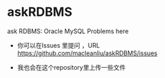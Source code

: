 # askRDBMS
ask RDBMS: Oracle MySQL Problems here



- 你可以在Issues 里提问 ，URL https://github.com/macleanliu/askRDBMS/issues

- 我也会在这个repository里上传一些文件
